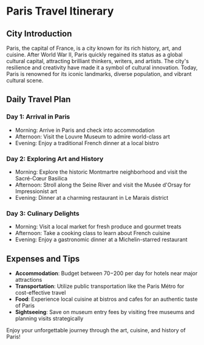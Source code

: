 # Paris Travel Itinerary

## City Introduction

Paris, the capital of France, is a city known for its rich history, art, and cuisine. After World War II, Paris quickly regained its status as a global cultural capital, attracting brilliant thinkers, writers, and artists. The city's resilience and creativity have made it a symbol of cultural innovation. Today, Paris is renowned for its iconic landmarks, diverse population, and vibrant cultural scene.

## Daily Travel Plan

### Day 1: Arrival in Paris
- Morning: Arrive in Paris and check into accommodation
- Afternoon: Visit the Louvre Museum to admire world-class art
- Evening: Enjoy a traditional French dinner at a local bistro

### Day 2: Exploring Art and History
- Morning: Explore the historic Montmartre neighborhood and visit the Sacré-Cœur Basilica
- Afternoon: Stroll along the Seine River and visit the Musée d'Orsay for Impressionist art
- Evening: Dinner at a charming restaurant in Le Marais district

### Day 3: Culinary Delights
- Morning: Visit a local market for fresh produce and gourmet treats
- Afternoon: Take a cooking class to learn about French cuisine
- Evening: Enjoy a gastronomic dinner at a Michelin-starred restaurant

## Expenses and Tips

- **Accommodation**: Budget between $70-$200 per day for hotels near major attractions
- **Transportation**: Utilize public transportation like the Paris Métro for cost-effective travel
- **Food**: Experience local cuisine at bistros and cafes for an authentic taste of Paris
- **Sightseeing**: Save on museum entry fees by visiting free museums and planning visits strategically

Enjoy your unforgettable journey through the art, cuisine, and history of Paris!